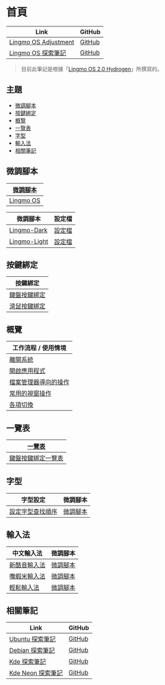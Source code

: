 

# 首頁

| Link | GitHub |
| ---- | ------ |
| [Lingmo OS Adjustment](https://samwhelp.github.io/lingmo-adjustment/) | [GitHub](https://github.com/samwhelp/lingmo-adjustment) |
| [Lingmo OS 探索筆記](https://samwhelp.github.io/note-about-lingmo/) | [GitHub](https://github.com/samwhelp/note-about-lingmo) |


> 目前此筆記是根據「[Lingmo OS 2.0 Hydrogen](https://github.com/orgs/LingmoOS/discussions/20)」所撰寫的。




## 主題

* [微調腳本](#微調腳本)
* [按鍵綁定](#按鍵綁定)
* [概覽](#概覽)
* [一覽表](#一覽表)
* [字型](#字型)
* [輸入法](#輸入法)
* [相關筆記](#相關筆記)




## 微調腳本

| [微調腳本](https://samwhelp.github.io/note-about-lingmo/read/config.html) |
| -------- |
| [Lingmo OS](https://github.com/samwhelp/lingmo-adjustment/tree/main/prototype/main) |


| 微調腳本 | 設定檔   |
| -------- | -------- |
| [Lingmo-Dark](https://github.com/samwhelp/lingmo-adjustment/tree/main/prototype/main/lingmo-config/locale/en_us/Lingmo-Dark) | [設定檔](https://github.com/samwhelp/lingmo-adjustment/tree/main/prototype/main/lingmo-config/locale/en_us/Lingmo-Dark/asset/overlay/etc/skel/.config) |
| [Lingmo-Light](https://github.com/samwhelp/lingmo-adjustment/tree/main/prototype/main/lingmo-config/locale/en_us/Lingmo-Light) | [設定檔](https://github.com/samwhelp/lingmo-adjustment/tree/main/prototype/main/lingmo-config/locale/en_us/Lingmo-Light/asset/overlay/etc/skel/.config) |




## 按鍵綁定

| 按鍵綁定 |
| ------- |
| [鍵盤按鍵綁定](https://samwhelp.github.io/note-about-lingmo/read/config/keybind.html) |
| [滑鼠按鍵綁定](https://samwhelp.github.io/note-about-lingmo/read/config/mousebind.html) |




## 概覽

| 工作流程 / 使用情境 |
| ----------------- |
| [離開系統](https://samwhelp.github.io/note-about-lingmo/read/guide/workflow/exit.html) |
| [開啟應用程式](https://samwhelp.github.io/note-about-lingmo/read/guide/workflow/launch-application.html) |
| [檔案管理器導向的操作](https://samwhelp.github.io/note-about-lingmo/read/guide/workflow/file-manager-oriented.html) |
| [常用的視窗操作](https://samwhelp.github.io/note-about-lingmo/read/guide/workflow/window-control.html) |
| [各項切換](https://samwhelp.github.io/note-about-lingmo/read/guide/workflow/switch.html) |




## 一覽表

| [一覽表](https://samwhelp.github.io/note-about-lingmo/read/cheatsheet.html) |
| ----- |
| [鍵盤按鍵綁定一覽表](https://samwhelp.github.io/note-about-lingmo/read/cheatsheet/keybind.html) |




## 字型

| 字型設定 | 微調腳本 |
| -------- | -------- |
| [設定字型查找順序](https://samwhelp.github.io/note-about-lingmo/read/subject/font/config/font-match-order.html) | [微調腳本](https://github.com/samwhelp/lingmo-adjustment/tree/main/prototype/main/font-config/font-match-order) |




## 輸入法

| 中文輸入法 | 微調腳本 |
| ---------- | -------- |
| [新酷音輸入法](https://samwhelp.github.io/note-about-lingmo/read/subject/input-method/fcitx5/module/fcitx5-chewing.html) | [微調腳本](https://github.com/samwhelp/lingmo-adjustment/tree/main/prototype/main/im-config/fcitx5/fcitx5-chewing) |
| [嘸蝦米輸入法](https://samwhelp.github.io/note-about-lingmo/read/subject/input-method/fcitx5/table/fcitx5-table-boshiamy.html) | [微調腳本](https://github.com/samwhelp/lingmo-adjustment/tree/main/prototype/main/im-config/fcitx5/fcitx5-table-boshiamy) |
| [輕鬆輸入法](https://samwhelp.github.io/note-about-lingmo/read/subject/input-method/fcitx5/table/fcitx5-table-easy-large.html) | [微調腳本](https://github.com/samwhelp/lingmo-adjustment/tree/main/prototype/main/im-config/fcitx5/fcitx5-table-easy-large) |




## 相關筆記

| Link | GitHub |
| ---- | ------ |
| [Ubuntu 探索筆記](https://samwhelp.github.io/note-about-ubuntu/) | [GitHub](https://github.com/samwhelp/note-about-ubuntu) |
| [Debian 探索筆記](https://samwhelp.github.io/note-about-debian/) | [GitHub](https://github.com/samwhelp/note-about-debian) |
| [Kde 探索筆記](https://samwhelp.github.io/note-about-kde/) | [GitHub](https://github.com/samwhelp/note-about-kde) |
| [Kde Neon 探索筆記](https://samwhelp.github.io/note-about-kde-neon/) | [GitHub](https://github.com/samwhelp/note-about-kde-neon) |

